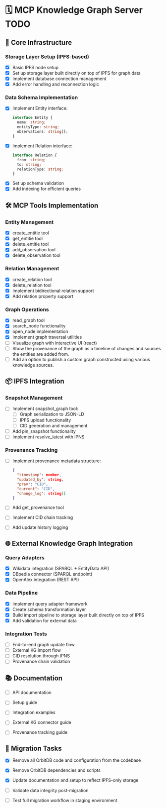 # 🗓️ MCP Knowledge Graph Server TODO

## 🎯 Core Infrastructure

### Storage Layer Setup (IPFS-based)

- [x] Basic IPFS node setup
- [x] Set up storage layer built directly on top of IPFS for graph data
- [x] Implement database connection management
- [x] Add error handling and reconnection logic

### Data Schema Implementation

- [x] Implement Entity interface:
  ```ts
  interface Entity {
    name: string;
    entityType: string;
    observations: string[];
  }
  ```
- [x] Implement Relation interface:
  ```ts
  interface Relation {
    from: string;
    to: string;
    relationType: string;
  }
  ```
- [x] Set up schema validation
- [x] Add indexing for efficient queries

## 🛠️ MCP Tools Implementation

### Entity Management

- [x] create_entitie tool
- [x] get_entitie tool
- [x] delete_entitie tool
- [x] add_observation tool
- [x] delete_observation tool

### Relation Management

- [x] create_relation tool
- [x] delete_relation tool
- [x] Implement bidirectional relation support
- [x] Add relation property support

### Graph Operations

- [x] read_graph tool
- [x] search_node functionality
- [x] open_node implementation
- [x] Implement graph traversal utilities
- [ ] Visualize graph with interactive UI (react)
- [ ] Show the provenance of the graph as a timeline of changes and sources the entities are added from. 
- [ ] Add an option to publish a custom graph constructed using various knowledge sources.

## 📦 IPFS Integration

### Snapshot Management

- [ ] Implement snapshot_graph tool:
  - [ ] Graph serialization to JSON-LD
  - [ ] IPFS upload functionality
  - [ ] CID generation and management
- [ ] Add pin_snapshot functionality
- [ ] Implement resolve_latest with IPNS

### Provenance Tracking

- [ ] Implement provenance metadata structure:
  ```json
  {
    "timestamp": number,
    "updated_by": string,
    "prev": "CID",
    "current": "CID",
    "change_log": string[]
  }
  ```
- [ ] Add get_provenance tool
- [ ] Implement CID chain tracking
- [ ] Add update history logging


## 🌐 External Knowledge Graph Integration

### Query Adapters

- [x] Wikidata integration (SPARQL + EntityData API)
- [x] DBpedia connector (SPARQL endpoint)
- [x] OpenAlex integration (REST API)

### Data Pipeline

- [x] Implement query adapter framework
- [x] Create schema transformation layer
- [x] Build import pipeline to storage layer built directly on top of IPFS
- [x] Add validation for external data

### Integration Tests

- [ ] End-to-end graph update flow
- [ ] External KG import flow
- [ ] CID resolution through IPNS
- [ ] Provenance chain validation

## 📚 Documentation

- [ ] API documentation
- [ ] Setup guide
- [ ] Integration examples
- [ ] External KG connector guide
- [ ] Provenance tracking guide


## 🔄 Migration Tasks

- [x] Remove all OrbitDB code and configuration from the codebase
- [x] Remove OrbitDB dependencies and scripts
- [x] Update documentation and setup to reflect IPFS-only storage
- [ ] Validate data integrity post-migration
- [ ] Test full migration workflow in staging environment


